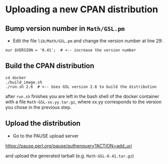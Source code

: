 # Uploading a new CPAN distribution

## Bump version number in `Math/GSL.pm`

- Edit the file `lib/Math/GSL.pm` and change the version number at
line 29:

```
our $VERSION = '0.41';  # <-- increase the version number
```

## Build the CPAN distribution

```
cd docker 
./build_image.sh
./run.sh 2.6  # <-- Uses GSL version 2.6 to build the distribution
```
after `run.sh` finishes you are left in the bash shell of the docker
container with a file `Math-GSL-xx.yy.tar.gz`, where xx.yy corresponds
to the version you chose in the previous step.

## Upload the distribution

- Go to the PAUSE upload server

https://pause.perl.org/pause/authenquery?ACTION=add_uri

and upload the generated tarball (e.g. `Math-GSL-0.41.tar.gz`)
